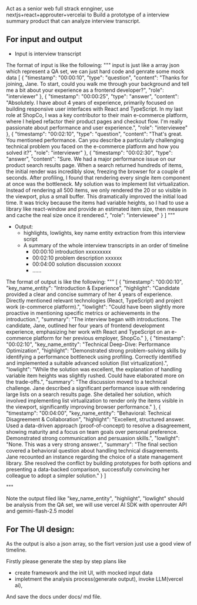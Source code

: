 
Act as a senior web full strack ennginer, use nextjs+react+approuter+vercelai to Build a prototype of a interview summary product that can analyze interview transcript. 

## For input and output
- Input is interview transcript 

The format of input is like the following:
"""
input is just like a array json which represent a QA set, we can just hard code and genrate some mock data
[
 {
   "timestamp": "00:00:10",
    "type": "question",
    "content": "Thanks for joining, Jane. To start, could you walk me through your background and tell me a bit about your experience as a frontend developer?",
    "role": "interviewer"
 },
 {
   "timestamp": "00:00:25",
    "type": "answer",
    "content": "Absolutely. I have about 4 years of experience, primarily focused on building responsive user interfaces with React and TypeScript. In my last role at ShopCo, I was a key contributor to their main e-commerce platform, where I helped refactor their product pages and checkout flow. I'm really passionate about performance and user experience.",
    "role": "interviewee"
 },
 {
   "timestamp": "00:02:10",
    "type": "question",
    "content": "That's great. You mentioned performance. Can you describe a particularly challenging technical problem you faced on the e-commerce platform and how you solved it?",
    "role": "interviewer"
 },
 {
   "timestamp": "00:02:30",
    "type": "answer",
    "content": "Sure. We had a major performance issue on our product search results page. When a search returned hundreds of items, the initial render was incredibly slow, freezing the browser for a couple of seconds. After profiling, I found that rendering every single item component at once was the bottleneck. My solution was to implement list virtualization. Instead of rendering all 500 items, we only rendered the 20 or so visible in the viewport, plus a small buffer. This dramatically improved the initial load time. It was tricky because the items had variable heights, so I had to use a library like react-window and provide an estimated item size, then measure and cache the real size once it rendered.",
    "role": "interviewee"
 }
]
"""

- Output:
  * highlights, lowlights, key name entity extraction from this interview script
  * A summary of the whole interview transcripts in an order of timeline
     - 00:00:10   introduction   xxxxxxxxx
     - 00:02:10   problem description   xxxxxx
     - 00:04:00   solution discussion   xxxxxx
     - ......

The format of output is like the following:
"""
[
 {
   "timestamp": "00:00:10",
   "key_name_entity": "Introduction & Experience",
    "highlight": "Candidate provided a clear and concise summary of her 4 years of experience. Directly mentioned relevant technologies (React, TypeScript) and project work (e-commerce platform).",
    "lowlight": "Could have been slightly more proactive in mentioning specific metrics or achievements in the introduction.",
    "summary": "The interview began with introductions. The candidate, Jane, outlined her four years of frontend development experience, emphasizing her work with React and TypeScript on an e-commerce platform for her previous employer, ShopCo."
 },
 {
   "timestamp": "00:02:10",
   "key_name_entity": "Technical Deep-Dive: Performance Optimization",
    "highlight": "Demonstrated strong problem-solving skills by identifying a performance bottleneck using profiling. Correctly identified and implemented a suitable advanced solution (list virtualization).",
    "lowlight": "While the solution was excellent, the explanation of handling variable item heights was slightly rushed. Could have elaborated more on the trade-offs.",
    "summary": "The discussion moved to a technical challenge. Jane described a significant performance issue with rendering large lists on a search results page. She detailed her solution, which involved implementing list virtualization to render only the items visible in the viewport, significantly improving browser performance."
 },
 {
   "timestamp": "00:04:00",
   "key_name_entity": "Behavioral: Technical Disagreement & Collaboration",
    "highlight": "Excellent, structured answer. Used a data-driven approach (proof-of-concept) to resolve a disagreement, showing maturity and a focus on team goals over personal preference. Demonstrated strong communication and persuasion skills.",
    "lowlight": "None. This was a very strong answer.",
    "summary": "The final section covered a behavioral question about handling technical disagreements. Jane recounted an instance regarding the choice of a state management library. She resolved the conflict by building prototypes for both options and presenting a data-backed comparison, successfully convincing her colleague to adopt a simpler solution."
 }
]

"""

Note the  output filed like "key_name_entity", "highlight", "lowlight"  should  be analysis from the QA set, we will use vercel AI SDK with openrouter API and gemini-flash-2.5 model


## For The UI design:
As the output is also a json array, so the fisrt version just use a good view of timeline.


Firstly please generate the step by step plans like 
- create framework and the init UI, with mocked input data
- impletment the analysis process(generate output), invoke LLM(vercel ai), 

And save the docs under docs/ md file.
